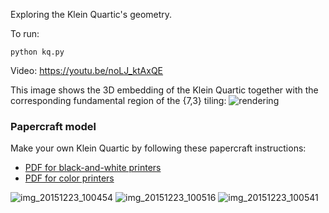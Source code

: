  Exploring the Klein Quartic's geometry.

To run: 

    python kq.py

Video: https://youtu.be/noLJ_ktAxQE

This image shows the 3D embedding of the Klein Quartic together with the corresponding fundamental region of the {7,3} tiling:
![rendering](https://user-images.githubusercontent.com/647092/27866719-4ea1f6ee-618f-11e7-906b-e931df1f17e9.png)

### Papercraft model ###

Make your own Klein Quartic by following these papercraft instructions:
* [PDF for black-and-white printers](https://github.com/timhutton/klein-quartic/raw/master/papercraft/instructions.pdf)
* [PDF for color printers](https://github.com/timhutton/klein-quartic/raw/master/papercraft/instructions_for_color_printer.pdf)

![img_20151223_100454](https://cloud.githubusercontent.com/assets/647092/12025864/f3761b04-adaa-11e5-9a79-daad33d30248.jpg)
![img_20151223_100516](https://cloud.githubusercontent.com/assets/647092/12025865/f3963632-adaa-11e5-899b-b826f0c8bebd.jpg)
![img_20151223_100541](https://cloud.githubusercontent.com/assets/647092/12025866/f3992284-adaa-11e5-81ae-2ff7ef05b0c6.jpg)
